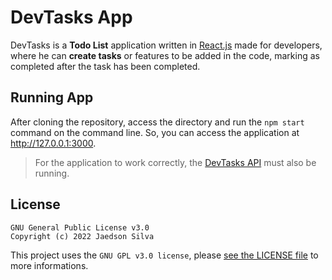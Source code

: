 # DevTasks App

DevTasks is a **Todo List** application written in [React.js](https://reactjs.org/) made for developers, where he can **create tasks** or features to be added in the code, marking as completed after the task has been completed.

## Running App

After cloning the repository, access the directory and run the `npm start` command on the command line. So, you can access the application at http://127.0.0.1:3000.

> For the application to work correctly, the [DevTasks API](https://github.com/jaedsonpys/devtasks-api) must also be running.

## License

```
GNU General Public License v3.0
Copyright (c) 2022 Jaedson Silva
```

This project uses the `GNU GPL v3.0 license`, please [see the LICENSE file](https://github.com/jaedsonpys/devtasks-app/blob/master/LICENSE) to more informations.